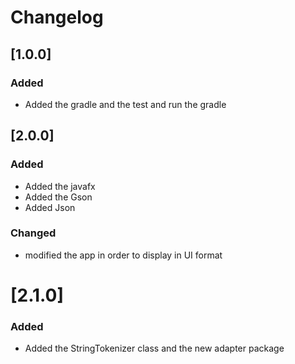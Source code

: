 # Changelog
## [1.0.0]
### Added 
- Added the gradle and the test and run the gradle  
## [2.0.0]
### Added 
- Added the javafx
- Added the Gson
- Added Json
### Changed 
- modified the app in order to display in UI format
# [2.1.0]
### Added 
- Added the StringTokenizer class and the new adapter package

[v1.0.0]: https://github.com/sinakhajehpour/cs2263-hw02/tree/v1.0.0
[v2.0.0]: https://github.com/sinakhajehpour/cs2263-hw02/tree/v2.0.0
[v2.1.0]: https://github.com/sinakhajehpour/cs2263-hw02/tree/v2.1.0
